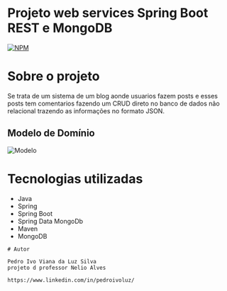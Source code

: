 
# Projeto web services Spring Boot REST e MongoDB  
[![NPM](https://img.shields.io/npm/l/react)](https://github.com/Trafl/SpringBoot_project_MongoDB/blob/main/LICENSE) 

# Sobre o projeto
 Se trata de um sistema de um blog aonde usuarios fazem posts e esses posts tem comentarios fazendo um CRUD direto no banco de dados não relacional trazendo as informações no formato JSON.

## Modelo de Domínio
![Modelo](https://github.com/Trafl/assets/blob/main/modelodd.png)


# Tecnologias utilizadas
- Java
- Spring 
- Spring Boot
- Spring Data MongoDb
- Maven
- MongoDB

```
# Autor

Pedro Ivo Viana da Luz Silva
projeto d professor Nelio Alves

https://www.linkedin.com/in/pedroivoluz/

